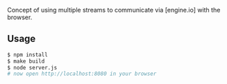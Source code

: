Concept of using multiple streams to communicate via [engine.io] with the browser. 

## Usage

```bash
$ npm install
$ make build
$ node server.js
# now open http://localhost:8080 in your browser
```

